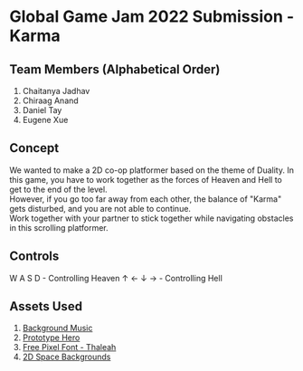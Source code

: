 # Global Game Jam 2022 Submission - Karma

## Team Members (Alphabetical Order)
1. Chaitanya Jadhav
2. Chiraag Anand
3. Daniel Tay
4. Eugene Xue

## Concept
We wanted to make a 2D co-op platformer based on the theme of Duality. In this game, you have to work together as the forces of Heaven and Hell to get to the end of the level.  
However, if you go too far away from each other, the balance of "Karma" gets disturbed, and you are not able to continue.  
Work together with your partner to stick together while navigating obstacles in this scrolling platformer.  

## Controls
W A S D - Controlling Heaven
↑ ← ↓ → - Controlling Hell

## Assets Used
1. [Background Music](https://freesound.org/people/Xythe/sounds/516912/)
2. [Prototype Hero](https://assetstore.unity.com/packages/2d/characters/prototype-hero-demo-pixel-art-186233)
3. [Free Pixel Font - Thaleah](https://assetstore.unity.com/packages/2d/fonts/free-pixel-font-thaleah-140059)
4. [2D Space Backgrounds](https://assetstore.unity.com/packages/2d/environments/2d-space-backgrounds-39148)
